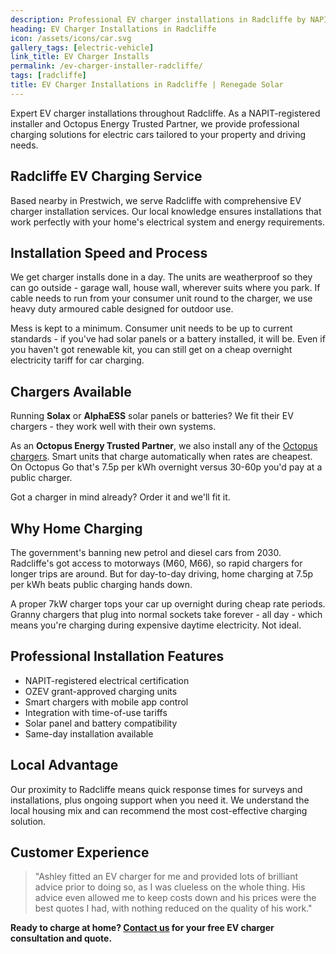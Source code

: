 ```yaml
---
description: Professional EV charger installations in Radcliffe by NAPIT-registered electrician. Smart charging solutions with solar panel integration available.
heading: EV Charger Installations in Radcliffe
icon: /assets/icons/car.svg
gallery_tags: [electric-vehicle]
link_title: EV Charger Installs
permalink: /ev-charger-installer-radcliffe/
tags: [radcliffe]
title: EV Charger Installations in Radcliffe | Renegade Solar
---
```


Expert EV charger installations throughout Radcliffe. As a NAPIT-registered installer and Octopus Energy Trusted Partner, we provide professional charging solutions for electric cars tailored to your property and driving needs.

## Radcliffe EV Charging Service

Based nearby in Prestwich, we serve Radcliffe with comprehensive EV charger installation services. Our local knowledge ensures installations that work perfectly with your home's electrical system and energy requirements.

## Installation Speed and Process

We get charger installs done in a day. The units are weatherproof so they can go outside - garage wall, house wall, wherever suits where you park. If cable needs to run from your consumer unit round to the charger, we use heavy duty armoured cable designed for outdoor use.

Mess is kept to a minimum. Consumer unit needs to be up to current standards - if you've had solar panels or a battery installed, it will be. Even if you haven't got renewable kit, you can still get on a cheap overnight electricity tariff for car charging.

## Chargers Available

Running **Solax** or **AlphaESS** solar panels or batteries? We fit their EV chargers - they work well with their own systems.

As an **Octopus Energy Trusted Partner**, we also install any of the [Octopus chargers](https://octopus.energy/get-an-ev-charger/). Smart units that charge automatically when rates are cheapest. On Octopus Go that's 7.5p per kWh overnight versus 30-60p you'd pay at a public charger.

Got a charger in mind already? Order it and we'll fit it.

## Why Home Charging

The government's banning new petrol and diesel cars from 2030. Radcliffe's got access to motorways (M60, M66), so rapid chargers for longer trips are around. But for day-to-day driving, home charging at 7.5p per kWh beats public charging hands down.

A proper 7kW charger tops your car up overnight during cheap rate periods. Granny chargers that plug into normal sockets take forever - all day - which means you're charging during expensive daytime electricity. Not ideal.

## Professional Installation Features

- NAPIT-registered electrical certification
- OZEV grant-approved charging units
- Smart chargers with mobile app control
- Integration with time-of-use tariffs
- Solar panel and battery compatibility
- Same-day installation available

## Local Advantage

Our proximity to Radcliffe means quick response times for surveys and installations, plus ongoing support when you need it. We understand the local housing mix and can recommend the most cost-effective charging solution.

## Customer Experience

> "Ashley fitted an EV charger for me and provided lots of brilliant advice prior to doing so, as I was clueless on the whole thing. His advice even allowed me to keep costs down and his prices were the best quotes I had, with nothing reduced on the quality of his work."

**Ready to charge at home? [Contact us](/contact/) for your free EV charger consultation and quote.**
